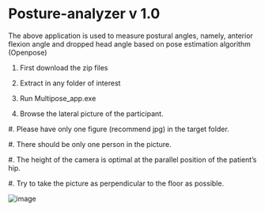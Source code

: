 # Posture-analyzer v 1.0
The above application is used to measure postural angles, namely, anterior flexion angle and dropped head angle based on pose estimation algorithm (Openpose)

1. First download the zip files
2. Extract in any folder of interest
3. Run Multipose_app.exe

4. Browse the lateral picture of the participant.

  #. Please have only one figure (recommend jpg) in the target folder.
  
  #. There should be only one person in the picture.
  
  #. The height of the camera is optimal at the parallel position of the patient’s hip.
  
  #. Try to take the picture as perpendicular to the floor as possible.
  
![image](https://user-images.githubusercontent.com/13765485/129559668-d549d540-5c67-4a33-a9ea-05dce69fa64b.png)

